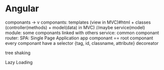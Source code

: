 Angular
===

componants -> v
componants: templates (view in MVC)#html + classes (controller(methods) + model(data) in MVC)    //maybe service(model)
module: some componants linked with others
service: common componant 
router:
SPA: Single Page Application
app componant == root componant
every componant have a selector {tag, id, classname, attribute}
decoreator




tree shaking 

Lazy Loading